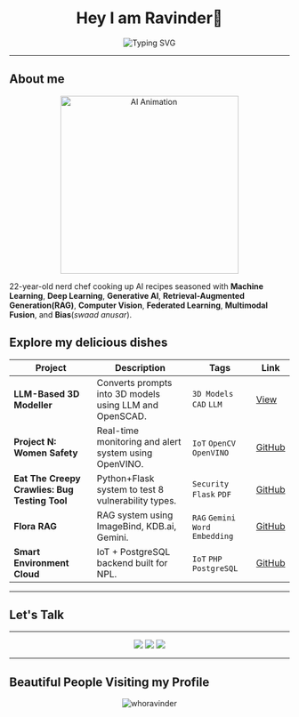 <h1 align="center">Hey I am Ravinder👋</h1>
<p align="center">
<img src="https://readme-typing-svg.demolab.com?font=Fira+Code&weight=700&size=22&pause=1000&center=true&vCenter=true&width=500&lines=AI/ML+Researcher;Developer;Author" alt="Typing SVG" />

</p>

---

## About me

<div align="center">
  <img src="https://user-images.githubusercontent.com/74038190/213907751-b72c7d4d-1c61-4d61-b274-8c4e8b7d3b1a.gif" width="320" alt="AI Animation">
</div>

22-year-old nerd chef cooking up AI recipes seasoned with **Machine Learning**, **Deep Learning**, **Generative AI**, **Retrieval-Augmented Generation(RAG)**, **Computer Vision**, **Federated Learning**, **Multimodal Fusion**, and **Bias**(*swaad anusar*).




## Explore my delicious dishes

| Project | Description | Tags | Link |
|--------|-------------|------|------|
| **LLM-Based 3D Modeller** | Converts prompts into 3D models using LLM and OpenSCAD. | `3D Models` `CAD` `LLM` | [View](https://lostdevs.io/community/ravinder/#work) |
| **Project N: Women Safety** | Real-time monitoring and alert system using OpenVINO. | `IoT` `OpenCV` `OpenVINO` | [GitHub](https://github.com/whoravinder/women-safety-pn-optimised) |
| **Eat The Creepy Crawlies: Bug Testing Tool** | Python+Flask system to test 8 vulnerability types. | `Security` `Flask` `PDF` | [GitHub](#) |
| **Flora RAG** | RAG system using ImageBind, KDB.ai, Gemini. | `RAG` `Gemini` `Word Embedding` | [GitHub](#) |
| **Smart Environment Cloud** | IoT + PostgreSQL backend built for NPL. | `IoT` `PHP` `PostgreSQL` | [GitHub](#) |




---

## Let's Talk
---


<p align="center">
  <a href="https://lostdevs.io"><img src="https://img.shields.io/badge/LostDevs-Explore-darkgreen?style=for-the-badge" /></a>
  <a href="https://linkedin.com/in/ravinderwbt"><img src="https://img.shields.io/badge/LinkedIn-Connect-blue?style=for-the-badge&logo=linkedin" /></a>
  <a href="mailto:ravindercjsingh@gmail.com"><img src="https://img.shields.io/badge/Gmail-Contact-red?style=for-the-badge&logo=gmail" /></a>
</p>

---

## Beautiful People Visiting my Profile

<p align="center">
  <img src="https://komarev.com/ghpvc/?username=whoravinder&label=Profile%20views&color=0e75b6&style=flat" alt="whoravinder" />
</p>

